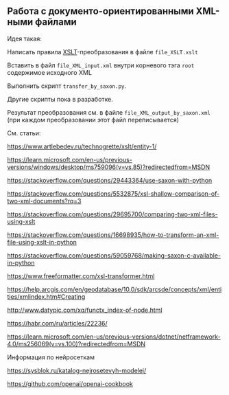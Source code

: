 Работа с документо-ориентированными XML-ными файлами
----

Идея такая:

Написать правила [XSLT](https://en.wikipedia.org/wiki/XSLT)-преобразования в файле `file_XSLT.xslt` 

Вставить в файл `file_XML_input.xml` внутри корневого тэга `root` содержимое исходного XML

Выполнить скрипт `transfer_by_saxon.py`. 

Другие скрипты пока в разработке.

Результат преобразования см. в файле `file_XML_output_by_saxon.xml` (при каждом преобразовании этот файл переписывается)

См. статьи:

https://www.artlebedev.ru/technogrette/xslt/entity-1/ 

https://learn.microsoft.com/en-us/previous-versions/windows/desktop/ms759096(v=vs.85)?redirectedfrom=MSDN 

https://stackoverflow.com/questions/29443364/use-saxon-with-python

https://stackoverflow.com/questions/5532875/xsl-shallow-comparison-of-two-xml-documents?rq=3 

https://stackoverflow.com/questions/29695700/comparing-two-xml-files-using-xslt 

https://stackoverflow.com/questions/16698935/how-to-transform-an-xml-file-using-xslt-in-python 

https://stackoverflow.com/questions/59059768/making-saxon-c-available-in-python 

https://www.freeformatter.com/xsl-transformer.html 

https://help.arcgis.com/en/geodatabase/10.0/sdk/arcsde/concepts/xml/entities/xmlindex.htm#Creating 

http://www.datypic.com/xq/functx_index-of-node.html 

https://habr.com/ru/articles/22236/ 

https://learn.microsoft.com/en-us/previous-versions/dotnet/netframework-4.0/ms256069(v=vs.100)?redirectedfrom=MSDN 

Информация по нейросеткам

https://sysblok.ru/katalog-nejrosetevyh-modelej/ 

https://github.com/openai/openai-cookbook 
